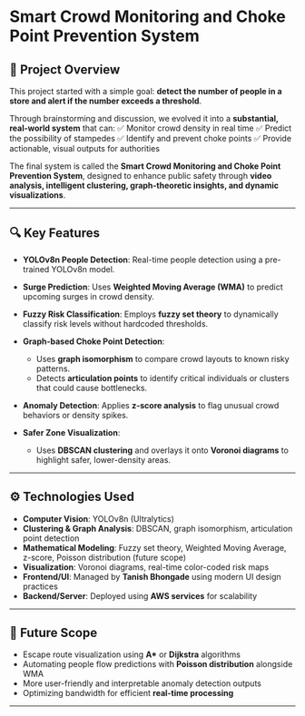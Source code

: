 # Smart Crowd Monitoring and Choke Point Prevention System

## 📌 Project Overview

This project started with a simple goal: **detect the number of people in a store and alert if the number exceeds a threshold**.

Through brainstorming and discussion, we evolved it into a **substantial, real-world system** that can:
✅ Monitor crowd density in real time
✅ Predict the possibility of stampedes
✅ Identify and prevent choke points
✅ Provide actionable, visual outputs for authorities

The final system is called the **Smart Crowd Monitoring and Choke Point Prevention System**, designed to enhance public safety through **video analysis, intelligent clustering, graph-theoretic insights, and dynamic visualizations**.

---

## 🔍 Key Features

* **YOLOv8n People Detection**: Real-time people detection using a pre-trained YOLOv8n model.
* **Surge Prediction**: Uses **Weighted Moving Average (WMA)** to predict upcoming surges in crowd density.
* **Fuzzy Risk Classification**: Employs **fuzzy set theory** to dynamically classify risk levels without hardcoded thresholds.
* **Graph-based Choke Point Detection**:

  * Uses **graph isomorphism** to compare crowd layouts to known risky patterns.
  * Detects **articulation points** to identify critical individuals or clusters that could cause bottlenecks.
* **Anomaly Detection**: Applies **z-score analysis** to flag unusual crowd behaviors or density spikes.
* **Safer Zone Visualization**:

  * Uses **DBSCAN clustering** and overlays it onto **Voronoi diagrams** to highlight safer, lower-density areas.

---

## ⚙️ Technologies Used

* **Computer Vision**: YOLOv8n (Ultralytics)
* **Clustering & Graph Analysis**: DBSCAN, graph isomorphism, articulation point detection
* **Mathematical Modeling**: Fuzzy set theory, Weighted Moving Average, z-score, Poisson distribution (future scope)
* **Visualization**: Voronoi diagrams, real-time color-coded risk maps
* **Frontend/UI**: Managed by **Tanish Bhongade** using modern UI design practices
* **Backend/Server**: Deployed using **AWS services** for scalability

---

## 🔮 Future Scope

* Escape route visualization using **A\*** or **Dijkstra** algorithms
* Automating people flow predictions with **Poisson distribution** alongside WMA
* More user-friendly and interpretable anomaly detection outputs
* Optimizing bandwidth for efficient **real-time processing**

---
